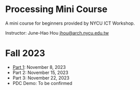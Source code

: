# Processing Mini Course
A mini course for beginners provided by NYCU ICT Workshop.

Instructor: June-Hao Hou <jhou@arch.nycu.edu.tw>

# Fall 2023
* [Part 1](Part01): November 8, 2023
* Part 2: November 15, 2023
* Part 3: November 22, 2023
* PDC Demo: To be confirmed
